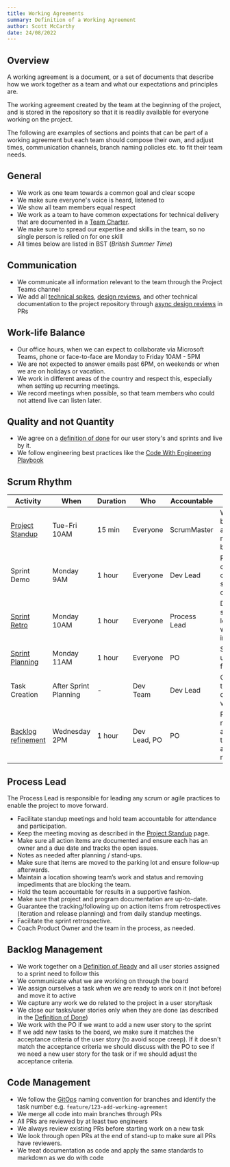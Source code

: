 ```yaml
---
title: Working Agreements
summary: Definition of a Working Agreement
author: Scott McCarthy
date: 24/08/2022
---
```


## Overview

A working agreement is a document, or a set of documents that describe how we work together as a team and what our
expectations and principles are.

The working agreement created by the team at the beginning of the project, and is stored in the repository so that it is
readily available for everyone working on the project.

The following are examples of sections and points that can be part of a working agreement but each team should compose
their own, and adjust times, communication channels, branch naming policies etc. to fit their team needs.

## General

- We work as one team towards a common goal and clear scope
- We make sure everyone's voice is heard, listened to
- We show all team members equal respect
- We work as a team to have common expectations for technical delivery that are documented in a [Team Charter](team-charter.md).
- We make sure to spread our expertise and skills in the team, so no single person is relied on for one skill
- All times below are listed in BST (_British Summer Time_)

## Communication

- We communicate all information relevant to the team through the Project Teams channel
- We add all [technical spikes](../../design-reviews/technical-spike.md), [design reviews](../../../continuous-planning/design-reviews.md), and other technical documentation to the project repository through [async design reviews](../../design-reviews/async-design-reviews.md) in PRs

## Work-life Balance

- Our office hours, when we can expect to collaborate via Microsoft Teams, phone or face-to-face are Monday to Friday 10AM - 5PM
- We are not expected to answer emails past 6PM, on weekends or when we are on holidays or vacation.
- We work in different areas of the country and respect this, especially when setting up recurring meetings.
- We record meetings when possible, so that team members who could not attend live can listen later.

## Quality and not Quantity

- We agree on a [definition of done](definition-of-done.md) for our user story's and sprints and live by it.
- We follow engineering best practices like the [Code With Engineering Playbook](https://github.com/microsoft/code-with-engineering-playbook)

## Scrum Rhythm

| Activity                                       | When                  | Duration | Who          | Accountable  | Goal                                                                       |
| ---------------------------------------------- | --------------------- | -------- | ------------ | ------------ | -------------------------------------------------------------------------- |
| [Project Standup](../stand-ups.md)             | Tue-Fri 10AM          | 15 min   | Everyone     | ScrumMaster  | What has been accomplished, next steps, blockers                           |
| Sprint Demo                                    | Monday 9AM            | 1 hour   | Everyone     | Dev Lead     | Present work done and sign off on user story completion                    |
| [Sprint Retro](../retrospectives.md)           | Monday 10AM           | 1 hour   | Everyone     | Process Lead | Dev Teams shares learnings and what can be improved                        |
| [Sprint Planning](../sprint-planning.md)       | Monday 11AM           | 1 hour   | Everyone     | PO           | Size and plan user stories for the sprint                                  |
| Task Creation                                  | After Sprint Planning | -        | Dev Team     | Dev Lead     | Create tasks to clarify and determine velocity                             |
| [Backlog refinement](../backlog-management.md) | Wednesday 2PM         | 1 hour   | Dev Lead, PO | PO           | Prepare for next sprint and ensure that stories are ready for next sprint. |

## Process Lead

The Process Lead is responsible for leading any scrum or agile practices to enable the project to move forward.

- Facilitate standup meetings and hold team accountable for attendance and participation.
- Keep the meeting moving as described in the [Project Standup](../stand-ups.md) page.
- Make sure all action items are documented and ensure each has an owner and a due date and tracks the open issues.
- Notes as needed after planning / stand-ups.
- Make sure that items are moved to the parking lot and ensure follow-up afterwards.
- Maintain a location showing team’s work and status and removing impediments that are blocking the team.
- Hold the team accountable for results in a supportive fashion.
- Make sure that project and program documentation are up-to-date.
- Guarantee the tracking/following up on action items from retrospectives (iteration and release planning) and from daily standup meetings.
- Facilitate the sprint retrospective.
- Coach Product Owner and the team in the process, as needed.

## Backlog Management

- We work together on a [Definition of Ready](definition-of-ready.md) and all user stories assigned to a sprint need to follow this
- We communicate what we are working on through the board
- We assign ourselves a task when we are ready to work on it (not before) and move it to active
- We capture any work we do related to the project in a user story/task
- We close our tasks/user stories only when they are done (as described in the [Definition of Done](definition-of-done.md))
- We work with the PO if we want to add a new user story to the sprint
- If we add new tasks to the board, we make sure it matches the acceptance criteria of the user story (to avoid scope creep).
  If it doesn't match the acceptance criteria we should discuss with the PO to see if we need a new user story for the task or if we should adjust the acceptance criteria.

## Code Management

- We follow the [GitOps](https://www.atlassian.com/git/tutorials/gitops) naming convention for branches and identify the task number e.g. `feature/123-add-working-agreement`
- We merge all code into main branches through PRs
- All PRs are reviewed by at least two engineers
- We always review existing PRs before starting work on a new task
- We look through open PRs at the end of stand-up to make sure all PRs have reviewers.
- We treat documentation as code and apply the same standards to markdown as we do with code
